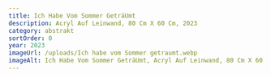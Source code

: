 ```yaml
---
title: Ich Habe Vom Sommer GeträUmt
description: Acryl Auf Leinwand, 80 Cm X 60 Cm, 2023
category: abstrakt
sortOrder: 0
year: 2023
imageUrl: /uploads/Ich habe vom Sommer getraumt.webp
imageAlt: Ich Habe Vom Sommer GeträUmt, Acryl Auf Leinwand, 80 Cm X 60 Cm, 2023
---
```


